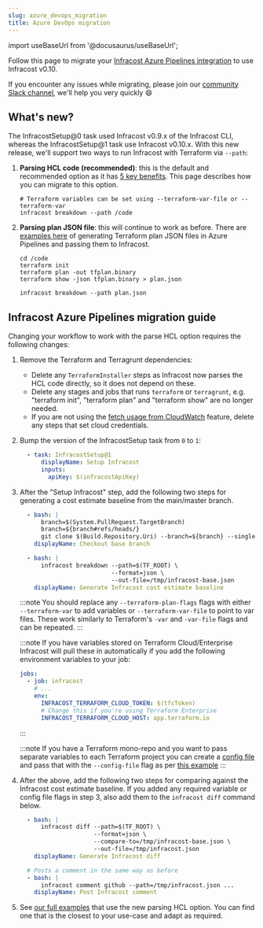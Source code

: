 ```yaml
---
slug: azure_devops_migration
title: Azure DevOps migration
---
```


import useBaseUrl from '@docusaurus/useBaseUrl';

Follow this page to migrate your [Infracost Azure Pipelines integration](https://github.com/infracost/infracost-azure-devops) to use Infracost v0.10.

If you encounter any issues while migrating, please join our [community Slack channel](https://www.infracost.io/community-chat), we'll help you very quickly 😄

## What's new?

The InfracostSetup@0 task used Infracost v0.9.x of the Infracost CLI, whereas the InfracostSetup@1 task use Infracost v0.10.x. With this new release, we'll support two ways to run Infracost with Terraform via `--path`:
1. **Parsing HCL code (recommended)**: this is the default and recommended option as it has [5 key benefits](/docs/guides/v0.10_migration/#1-faster-cli). This page describes how you can migrate to this option.
    ```shell
    # Terraform variables can be set using --terraform-var-file or --terraform-var
    infracost breakdown --path /code
    ```

2. **Parsing plan JSON file**: this will continue to work as before. There are [examples here](https://github.com/infracost/infracost-azure-devops/tree/master/examples#plan-json-examples) of generating Terraform plan JSON files in Azure Pipelines and passing them to Infracost.
    ```shell
    cd /code
    terraform init
    terraform plan -out tfplan.binary
    terraform show -json tfplan.binary > plan.json

    infracost breakdown --path plan.json
    ```

## Infracost Azure Pipelines migration guide

Changing your workflow to work with the parse HCL option requires the following changes:

1. Remove the Terraform and Terragrunt dependencies:
    - Delete any `TerraformInstaller` steps as Infracost now parses the HCL code directly, so it does not depend on these.
    - Delete any stages and jobs that runs `terraform` or `terragrunt`, e.g. "terraform init", "terraform plan" and "terraform show" are no longer needed.
    - If you are not using the [fetch usage from CloudWatch](/docs/features/usage_based_resources/#fetch-from-cloudwatch) feature, delete any steps that set cloud credentials.

2. Bump the version of the InfracostSetup task from `0` to `1`:

    ```yaml
      - task: InfracostSetup@1
          displayName: Setup Infracost
          inputs:
            apiKey: $(infracostApiKey)
    ```

3. After the "Setup Infracost" step, add the following two steps for generating a cost estimate baseline from the main/master branch.

    ```yaml
      - bash: |
          branch=$(System.PullRequest.TargetBranch)
          branch=${branch#refs/heads/}
          git clone $(Build.Repository.Uri) --branch=${branch} --single-branch /tmp/base
        displayName: Checkout base branch

      - bash: |
          infracost breakdown --path=$(TF_ROOT) \
                              --format=json \
                              --out-file=/tmp/infracost-base.json
        displayName: Generate Infracost cost estimate baseline
    ```

    :::note
    You should replace any `--terraform-plan-flags` flags with either `--terraform-var` to add variables or `--terraform-var-file` to point to var files. These work similarly to Terraform's `-var` and `-var-file` flags and can be repeated.
    :::

    :::note
    If you have variables stored on Terraform Cloud/Enterprise Infracost will pull these in automatically if you add the following environment variables to your job:

    ```yaml
    jobs:
      - job: infracost
        # ...
        env:
          INFRACOST_TERRAFORM_CLOUD_TOKEN: $(tfcToken)
          # Change this if you're using Terraform Enterprise
          INFRACOST_TERRAFORM_CLOUD_HOST: app.terraform.io
    ```
    :::

    :::note
    If you have a Terraform mono-repo and you want to pass separate variables to each Terraform project you can create a [config file](/docs/features/config_file) and pass that with the `--config-file` flag as per [this example](https://github.com/infracost/infracost-azure-devops/tree/master/examples/multi-project-config-file#readme)
    :::

4. After the above, add the following two steps for comparing against the Infracost cost estimate baseline. If you added any required variable or config file flags in step 3, also add them to the `infracost diff` command below.

    ```yml
      - bash: |
          infracost diff --path=$(TF_ROOT) \
                         --format=json \
                         --compare-to=/tmp/infracost-base.json \
                         --out-file=/tmp/infracost.json
        displayName: Generate Infracost diff

      # Posts a comment in the same way as before
      - bash: |
          infracost comment github --path=/tmp/infracost.json ...
        displayName: Post Infracost comment
    ```

5. See [our full examples](https://github.com/infracost/infracost-azure-devops/tree/master/examples) that use the new parsing HCL option. You can find one that is the closest to your use-case and adapt as required.
